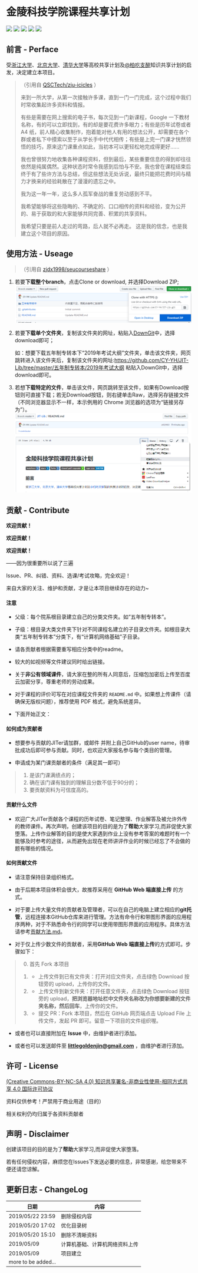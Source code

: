 # 金陵科技学院课程共享计划

[![](https://img.shields.io/github/watchers/CY-YH/JIT-Lib.svg?style=flat)](https://github.com/CY-YH/JIT-Lib/watchers)
[![](https://img.shields.io/github/stars/CY-YH/JIT-Lib.svg?style=flat)](https://github.com/CY-YH/JIT-Lib/stargazers)
[![](https://img.shields.io/github/forks/CY-YH/JIT-Lib.svg?style=flat)](https://github.com/CY-YH/JIT-Lib/network/members)
[![](https://img.shields.io/github/issues-pr-closed-raw/CY-YH/JIT-Lib.svg?style=flat)](https://github.com/CY-YH/JIT-Lib/issues)
![](https://img.shields.io/github/repo-size/CY-YH/JIT-Lib.svg?style=flat)

## 前言 - Perface

受[浙江大学](https://github.com/QSCTech/zju-icicles)、[北京大学](https://github.com/lib-pku/libpku)、[清华大学](https://github.com/Trinkle23897/thu-cst-cracker)等高校共享计划及[@柏吃支醉](https://space.bilibili.com/131111)知识共享计划的启发，决定建立本项目。

>（引用自 [QSCTech/zju-icicles](https://github.com/QSCTech/zju-icicles) ）
>
>来到一所大学，从第一次接触许多课，直到一门一门完成，这个过程中我们时常收集起许多资料和情报。
>
>有些是需要在网上搜索的电子书，每次见到一门新课程，Google 一下教材名称，有的可以立即找到，有的却是要花费许多眼力；有些是历年试卷或者 A4 纸，前人精心收集制作，抱着能对他人有用的想法公开，却需要在各个群或者私下中摸索以至于从学长手中代代相传；有些是上完一门课才恍然领悟的技巧，原来这门课重点如此，当初本可以更轻松地完成得更好……
>
>我也曾很努力地收集各种课程资料，但到最后，某些重要信息的得到却往往依然是纯属偶然。这种状态时常令我感到后怕与不安。我也曾在课程结束后终于有了些许方法与总结，但这些想法无处诉说，最终只能把花费时间与精力才换来的经验耗散在了漫漫的遗忘之中。
>
>我为这一年一年，这么多人孤军奋战的重复劳动感到不平。
>
>我希望能够将这些隐晦的、不确定的、口口相传的资料和经验，变为公开的、易于获取的和大家能够共同完善、积累的共享资料。
>
>我希望只要是前人走过的弯路，后人就不必再走。 这是我的信念，也是我建立这个项目的原因。

## 使用方法 - Useage
>（引用自 [zjdx1998/seucourseshare](https://github.com/zjdx1998/seucourseshare/) ） 
1. 若要**下载整个branch**，点击Clone or download, 并选择Download ZIP;
   ![](https://github.com/CY-YH/JIT-Lib/blob/master/readme.assets/master_readme_downloadBranch.png)

2. 若要**下载单个文件夹**，复制该文件夹的网址，粘贴入[DownGit](https://minhaskamal.github.io/DownGit/#/home)中，选择download即可；

   如：想要下载五年制专转本下“2019年考试大纲”文件夹，单击该文件夹，网页跳转进入该文件夹后，复制该文件夹的网址:https://github.com/CY-YH/JIT-Lib/tree/master/五年制专转本/2019年考试大纲 粘贴入DownGit中，选择download即可。

3. 若想**下载特定的文件**，单击该文件，网页跳转至该文件，如果有Download按钮则可直接下载；若无Download按钮，则右键单击Raw，选择另存链接文件（不同浏览器显示不一样，本示例用的 Chrome 浏览器的选项为“链接另存为”）。
   ![](https://github.com/CY-YH/JIT-Lib/blob/master/readme.assets/master_readme_downloadFile.png)
   
## 贡献 - Contribute

**欢迎贡献！**

**欢迎贡献！**

**欢迎贡献！**

——因为很重要所以说了三遍

Issue、PR、纠错、资料、选课/考试攻略，完全欢迎！

来自大家的关注、维护和贡献，才是让本项目继续存在的动力~

#### 注意

* 父级：每个院系根目录建立自己的分类文件夹。如“五年制专转本”。

* 子级：根目录大类文件夹下针对不同课程名建立的子目录文件夹。如根目录大类“五年制专转本”分类下，有“计算机网络基础”子目录。

* 请各贡献者根据需要重写相应分类中的readme。

* 较大的如视频等文件建议同时给出链接。

* 关于**非公有领域课件**，请大家在整的所有人同意后，压缩包加密后上传至百度云加密分享，尊重老师的劳动成果。

* 对于课程的评价可写在对应课程文件夹的 `README.md` 中。如果想上传课件（请确保无版权问题），推荐使用 PDF 格式，避免系统差异。

* 下面开始正文：

#### 如何成为贡献者

* 想要参与贡献的JITer请加群，或邮件 并附上自己GitHub的user name，待审批成功后即可参与贡献。同时，也欢迎大家报名参与每个类目的管理。

* 申请成为某门课贡献者的条件（满足其一即可）
> 1. 是该门课满绩点的；
> 2. 确在该门课有独到的理解且分数不低于90分的；
> 3. 要贡献资料为可信度高的。

#### 贡献什么文件

* 欢迎广大JITer贡献各个课程的历年试卷、笔记整理、作业解答及被允许外传的教师课件。再次声明，创建该项目的目的是为了**帮助**大家学习,而非促使大家堕落。上传作业解答的目的是使大家遇到作业上没有参考答案的难题时有一个能够及时参考的途径，从而避免出现在老师讲评作业的时候已经忘了不会做的题有哪些的情况。

#### 如何贡献文件

* 请注意保持目录组织格式。

* 由于后期本项目体积会很大，故推荐采用在 **GitHub Web 端直接上传** 的方式。

* 对于要上传大量文件的贡献者及管理者，可以在自己的电脑上建立相应的**git托管**，远程连接本GitHub仓库来进行管理。方法有命令行和带图形界面的应用程序两种，对于不熟悉命令行的同学可以使用带图形界面的应用程序。具体方法请参考[贡献方法.md](https://github.com/zjdx1998/seucourseshare/blob/master/贡献方法.md#如何贡献文件)。

* 对于仅上传少数文件的贡献者，采用**GitHub Web 端直接上传**的方式即可。步骤如下：

> 0. 首先 Fork 本项目
>
> 1. - 上传文件到已有文件夹：打开对应文件夹，点击绿色 Download 按钮旁的 upload，上传你的文件。
>
> 2. - 上传文件到新文件夹：打开任意文件夹，点击绿色 Download 按钮旁的 upload，**把浏览器地址栏中文件夹名称改为你想要新建的文件夹名称，然后回车**，上传你的文件。
>
> 3. - 提交 PR：Fork 本项目，然后在 GitHub 网页端点击 Upload File 上传文件，发起 PR 即可。留意一下项目的文件组织喔。
>
* 或者也可以直接附加在 **Issue** 中，由维护者进行添加。

* 或者也可以发送邮件至 **littlegoldenjin@gmail.com** ，由维护者进行添加。

## 许可 - License

[(Creative Commons-BY-NC-SA 4.0) 知识共享署名-非商业性使用-相同方式共享 4.0 国际许可协议](https://creativecommons.org/licenses/by-nc-sa/4.0/deed.zh)

资料仅供参考！严禁用于商业用途（目的）

相关权利仍均归属于各资料贡献者

## 声明 - Disclaimer

创建该项目的目的是为了**帮助**大家学习,而非促使大家堕落。

若有任何侵权内容，麻烦您在Issues下发送必要的信息，非常感谢，给您带来不便还请您谅解。


## 更新日志 - ChangeLog

| 日期                   | 内容           |
| ---------------------- | -------------- |
| 2019/05/22 23:59       | 删除侵权内容                   |
| 2019/05/20 17:02       | 优化目录树                     |
| 2019/05/20 15:10       | 删除不清晰资料                  |
| 2019/05/09             | 计算机基础、计算机网络资料上传   |
| 2019/05/09             | 项目建立                       |
| more to be added...    |                               |
